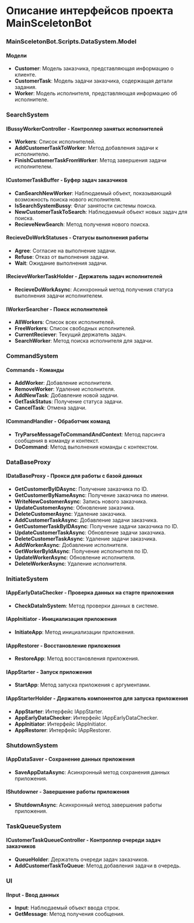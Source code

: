 # Описание интерфейсов проекта MainSceletonBot

### MainSceletonBot.Scripts.DataSystem.Model

#### Модели

- **Customer**: Модель заказчика, представляющая информацию о клиенте.
- **CustomerTask**: Модель задачи заказчика, содержащая детали задания.
- **Worker**: Модель исполнителя, представляющая информацию об исполнителе.

### SearchSystem

#### IBussyWorkerController - Контроллер занятых исполнителей

- **Workers**: Список исполнителей.
- **AddCustomerTaskToWorker**: Метод добавления задачи к исполнителю.
- **FinishCustomerTaskFromWorker**: Метод завершения задачи исполнителем.

#### ICustomerTaskBuffer - Буфер задач заказчиков

- **CanSearchNewWorker**: Наблюдаемый объект, показывающий возможность поиска нового исполнителя.
- **IsSearchSystemBussy**: Флаг занятости системы поиска.
- **NewCustomerTaskToSearch**: Наблюдаемый объект новых задач для поиска.
- **RecieveNewSearch**: Метод получения нового поиска.

#### RecieveDoWorkStatuses - Статусы выполнения работы

- **Agree**: Согласие на выполнение задачи.
- **Refuse**: Отказ от выполнения задачи.
- **Wait**: Ожидание выполнения задачи.

#### IRecieveWorkerTaskHolder - Держатель задач исполнителей

- **RecieveDoWorkAsync**: Асинхронный метод получения статуса выполнения задачи исполнителем.

#### IWorkerSearcher - Поиск исполнителей

- **AllWorkers**: Список всех исполнителей.
- **FreeWorkers**: Список свободных исполнителей.
- **CurrentReciever**: Текущий держатель задач.
- **SearchWorker**: Метод поиска исполнителя для задачи.

### CommandSystem

#### Commands - Команды

- **AddWorker**: Добавление исполнителя.
- **RemoveWorker**: Удаление исполнителя.
- **AddNewTask**: Добавление новой задачи.
- **GetTaskStatus**: Получение статуса задачи.
- **CancelTask**: Отмена задачи.

#### ICommandHandler - Обработчик команд

- **TryParseMessageToCommandAndContext**: Метод парсинга сообщения в команду и контекст.
- **DoCommand**: Метод выполнения команды с контекстом.

### DataBaseProxy

#### IDataBaseProxy - Прокси для работы с базой данных

- **GetCustomerByIDAsync**: Получение заказчика по ID.
- **GetCustomerByNameAsync**: Получение заказчика по имени.
- **WriteNewCostomerAsync**: Запись нового заказчика.
- **UpdateCustomerAsync**: Обновление заказчика.
- **DeleteCustomerAsync**: Удаление заказчика.
- **AddCustomerTaskAsync**: Добавление задачи заказчика.
- **GetCustomerTaskByIDAsync**: Получение задачи заказчика по ID.
- **UpdateCustomerTaskAsync**: Обновление задачи заказчика.
- **DeleteCustomerTaskAsync**: Удаление задачи заказчика.
- **AddWorkerAsync**: Добавление исполнителя.
- **GetWorkerByIdAsync**: Получение исполнителя по ID.
- **UpdateWorkerAsync**: Обновление исполнителя.
- **DeleteWorkerAsync**: Удаление исполнителя.

### InitiateSystem

#### IAppEarlyDataChecker - Проверка данных на старте приложения

- **CheckDataInSystem**: Метод проверки данных в системе.

#### IAppInitiator - Инициализация приложения

- **InitiateApp**: Метод инициализации приложения.

#### IAppRestorer - Восстановление приложения

- **RestoreApp**: Метод восстановления приложения.

#### IAppStarter - Запуск приложения

- **StartApp**: Метод запуска приложения с аргументами.

#### IAppStarterHolder - Держатель компонентов для запуска приложения

- **AppStarter**: Интерфейс IAppStarter.
- **AppEarlyDataChecker**: Интерфейс IAppEarlyDataChecker.
- **AppInitiator**: Интерфейс IAppInitiator.
- **AppRestorer**: Интерфейс IAppRestorer.

### ShutdownSystem

#### IAppDataSaver - Сохранение данных приложения

- **SaveAppDataAsync**: Асинхронный метод сохранения данных приложения.

#### IShutdowner - Завершение работы приложения

- **ShutdownAsync**: Асинхронный метод завершения работы приложения.

### TaskQueueSystem

#### ICustomerTaskQueueController - Контроллер очереди задач заказчиков

- **QueueHolder**: Держатель очереди задач заказчиков.
- **AddCustomerTaskToQueue**: Метод добавления задачи в очередь.

### UI

#### IInput - Ввод данных

- **Input**: Наблюдаемый объект ввода строк.
- **GetMessage**: Метод получения сообщения.